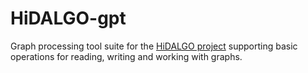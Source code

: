 # HiDALGO-gpt
Graph processing tool suite for the [HiDALGO project][1] supporting basic operations for reading, writing and working with graphs.

[1]: https://hidalgo-project.eu
